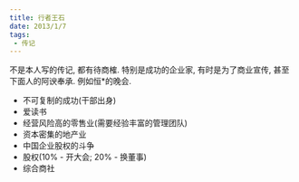 ```yaml
---
title: 行者王石 
date: 2013/1/7
tags:
 - 传记
---
```


不是本人写的传记, 都有待商榷. 
特别是成功的企业家, 有时是为了商业宣传, 甚至下面人的阿谀奉承. 例如恒*的晚会.

* 不可复制的成功(干部出身)
* 爱读书
* 经营风险高的零售业(需要经验丰富的管理团队)
* 资本密集的地产业
* 中国企业股权的斗争
* 股权(10% - 开大会; 20% - 换董事)
* 综合商社